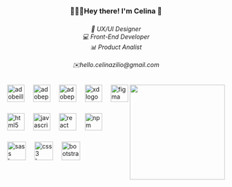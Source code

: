 <h3 align="center">👩🏼‍💻Hey there! I'm Celina 👋</h3>

###

<h6 align="center">🌟 UX/UI Designer<br>💻 Front-End Developer<br>📊 Product Analist<br><br>✉️hello.celinazilio@gmail.com</h6>

###

###

<img align="right" height="220" src="[https://media.tenor.com/PBcGjKppnacAAAAM/pixel-art.gif](https://www.google.com/url?sa=i&url=https%3A%2F%2Fgiphy.com%2Fexplore%2Fwindows-xp&psig=AOvVaw3n6TUIKWliljM5GoPcZQBw&ust=1699487869710000&source=images&cd=vfe&opi=89978449&ved=0CBEQjRxqFwoTCIjx2-eLs4IDFQAAAAAdAAAAABAI)"  />

###

<div align="left">
  <img src="https://skillicons.dev/icons?i=ai" height="40" alt="adobeillustrator logo"  />
  <img width="12" />
  <img src="https://skillicons.dev/icons?i=ps" height="40" alt="adobephotoshop logo"  />
  <img width="12" />
  <img src="https://skillicons.dev/icons?i=pr" height="40" alt="adobepremierepro logo"  />
  <img width="12" />
  <img src="https://skillicons.dev/icons?i=xd" height="40" alt="xd logo"  />
  <img width="12" />
  <img src="https://skillicons.dev/icons?i=figma" height="40" alt="figma logo"  />
</div>

###

<div align="left">
  <img src="https://cdn.jsdelivr.net/gh/devicons/devicon/icons/html5/html5-original.svg" height="40" alt="html5 logo"  />
  <img width="12" />
  <img src="https://cdn.jsdelivr.net/gh/devicons/devicon/icons/javascript/javascript-original.svg" height="40" alt="javascript logo"  />
  <img width="12" />
  <img src="https://cdn.jsdelivr.net/gh/devicons/devicon/icons/react/react-original.svg" height="40" alt="react logo"  />
  <img width="12" />
  <img src="https://cdn.jsdelivr.net/gh/devicons/devicon/icons/npm/npm-original-wordmark.svg" height="40" alt="npm logo"  />
</div>

###

<div align="left">
  <img src="https://cdn.jsdelivr.net/gh/devicons/devicon/icons/sass/sass-original.svg" height="43" alt="sass logo"  />
  <img width="12" />
  <img src="https://cdn.jsdelivr.net/gh/devicons/devicon/icons/css3/css3-original.svg" height="43" alt="css3 logo"  />
  <img width="12" />
  <img src="https://cdn.jsdelivr.net/gh/devicons/devicon/icons/bootstrap/bootstrap-original.svg" height="43" alt="bootstrap logo"  />
</div>

###
